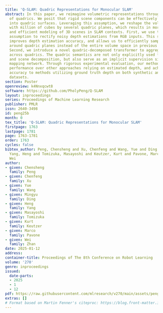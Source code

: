 ```yaml
---
title: 'Q-SLAM: Quadric Representations for Monocular SLAM'
abstract: In this paper, we reimagine volumetric representations through the lens
  of quadrics. We posit that rigid scene components can be effectively decomposed
  into quadric surfaces. Leveraging this assumption, we reshape the volumetric representations
  with million of cubes by several quadric planes, which results in more accurate
  and efficient modeling of 3D scenes in SLAM contexts. First, we use the quadric
  assumption to rectify noisy depth estimations from RGB inputs. This step significantly
  improves depth estimation accuracy, and allows us to efficiently sample ray points
  around quadric planes instead of the entire volume space in previous NeRF-SLAM systems.
  Second, we introduce a novel quadric-decomposed transformer to aggregate information
  across quadrics. The quadric semantics are not only explicitly used for depth correction
  and scene decomposition, but also serve as an implicit supervision signal for the
  mapping network. Through rigorous experimental evaluation, our method exhibits superior
  performance over other approaches relying on estimated depth, and achieves comparable
  accuracy to methods utilizing ground truth depth on both synthetic and real-world
  datasets.
section: Poster
openreview: k4Nnxqcwt8
software: https://github.com/PholyPeng/Q-SLAM
layout: inproceedings
series: Proceedings of Machine Learning Research
publisher: PMLR
issn: 2640-3498
id: peng25b
month: 0
tex_title: 'Q-SLAM: Quadric Representations for Monocular SLAM'
firstpage: 1763
lastpage: 1781
page: 1763-1781
order: 1763
cycles: false
bibtex_author: Peng, Chensheng and Xu, Chenfeng and Wang, Yue and Ding, Mingyu and
  Yang, Heng and Tomizuka, Masayoshi and Keutzer, Kurt and Pavone, Marco and Zhan,
  Wei
author:
- given: Chensheng
  family: Peng
- given: Chenfeng
  family: Xu
- given: Yue
  family: Wang
- given: Mingyu
  family: Ding
- given: Heng
  family: Yang
- given: Masayoshi
  family: Tomizuka
- given: Kurt
  family: Keutzer
- given: Marco
  family: Pavone
- given: Wei
  family: Zhan
date: 2025-01-12
address:
container-title: Proceedings of The 8th Conference on Robot Learning
volume: '270'
genre: inproceedings
issued:
  date-parts:
  - 2025
  - 1
  - 12
pdf: https://raw.githubusercontent.com/mlresearch/v270/main/assets/peng25b/peng25b.pdf
extras: []
# Format based on Martin Fenner's citeproc: https://blog.front-matter.io/posts/citeproc-yaml-for-bibliographies/
---
```

